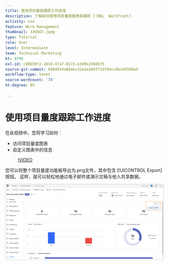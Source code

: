 ```yaml
---
title: 使用项目量度跟踪工作进度
description: 了解如何使用项目量度图表来跟踪 [!DNL  Workfront].
activity: use
feature: Work Management
thumbnail: 336667.jpeg
type: Tutorial
role: User
level: Intermediate
team: Technical Marketing
kt: 8796
exl-id: c80659f2-2818-47a7-9173-e3d9e236db75
source-git-commit: b09d634a8b4ec32eda2663f1df04cc8bc04596a9
workflow-type: tm+mt
source-wordcount: '78'
ht-degree: 0%

---
```


# 使用项目量度跟踪工作进度

在此视频中，您将学习如何：

* 访问项目量度图表
* 自定义图表中的信息

>[!VIDEO](https://video.tv.adobe.com/v/336667/?quality=12)

您可以将整个项目量度功能板导出为.png文件，其中包含 [!UICONTROL Export] 按钮。 这样，就可以轻松地通过电子邮件或演示文稿与他人共享数据。

![“导出的项目量度”页面](assets/planner-fund-metrics-export.png)

<!---
Overview of project metrics
--->
